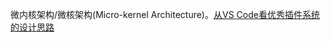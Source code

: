 微内核架构/微核架构(Micro-kernel Architecture)。[从VS Code看优秀插件系统的设计思路](https://cloud.tencent.com/developer/article/2324807)
